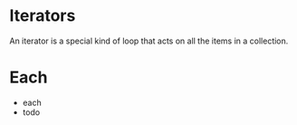 # Iterators

An iterator is a special kind of loop that acts on all the items in a collection.

# Each

* each 
* todo
